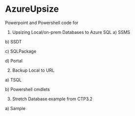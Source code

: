 # AzureUpsize

Powerpoint and Powershell code for

1) Upsizing Local/on-prem Databases to Azure SQL
a) SSMS

b) SSDT

c) SQLPackage

d) Portal


2) Backup Local to URL

a) TSQL

b) Powershell cmdlets

3) Stretch Database example from CTP3.2

a) Sample
